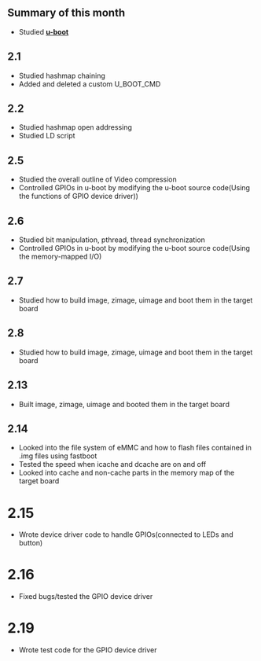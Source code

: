 ## Summary of this month
- Studied [**u-boot**](https://github.com/vacu9708/Study-records/tree/main/Embedded_system/u-boot)

## 2.1
- Studied hashmap chaining
- Added and deleted a custom U_BOOT_CMD
## 2.2
- Studied hashmap open addressing
- Studied LD script
## 2.5
- Studied the overall outline of Video compression
- Controlled GPIOs in u-boot by modifying the u-boot source code(Using the functions of GPIO device driver))
## 2.6
- Studied bit manipulation, pthread, thread synchronization
- Controlled GPIOs in u-boot by modifying the u-boot source code(Using the memory-mapped I/O)
## 2.7
- Studied how to build image, zimage, uimage and boot them in the target board
## 2.8
- Studied how to build image, zimage, uimage and boot them in the target board
## 2.13
- Built image, zimage, uimage and booted them in the target board
## 2.14
- Looked into the file system of eMMC and how to flash files contained in .img files using fastboot
- Tested the speed when icache and dcache are on and off
- Looked into cache and non-cache parts in the memory map of the target board
# 2.15
- Wrote device driver code to handle GPIOs(connected to LEDs and button)
# 2.16
- Fixed bugs/tested the GPIO device driver
# 2.19
- Wrote test code for the GPIO device driver
